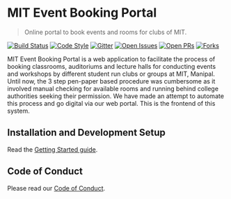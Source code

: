 # MIT Event Booking Portal
> Online portal to book events and rooms for clubs of MIT.

[![Build Status](https://travis-ci.org/cribbl/miteb-frontend.svg?branch=master)](https://travis-ci.org/cribbl/miteb-frontend)
[![Code Style](https://img.shields.io/badge/code_style-standard-brightgreen.svg)](https://standardjs.com)
[![Gitter](https://img.shields.io/gitter/room/nwjs/nw.js.svg)](https://gitter.im/cribbl/miteb-frontend)
[![Open Issues](https://img.shields.io/github/issues/badges/shields.svg)](https://github.com/cribbl/miteb-frontend/issues?utf8=%E2%9C%93&q=is%3Aopen+type%3Aissue)
[![Open PRs](https://img.shields.io/github/issues-pr/cdnjs/cdnjs.svg)](https://github.com/cribbl/miteb-frontend/pulls?q=is%3Aopen+type%3Apr)
[![Forks](https://img.shields.io/github/forks/badges/shields.svg?label=Fork&style=social)](https://github.com/cribbl/miteb-frontend/network/members)

MIT Event Booking Portal is a web application to facilitate the process of booking classrooms, auditoriums and lecture halls for conducting events and workshops by different student run clubs or groups at MIT, Manipal. Until now, the 3 step pen-paper based procedure was cumbersome as it involved manual checking for available rooms and running behind college authorities seeking their permission. We have made an attempt to automate this process and go digital via our web portal. This is the frontend of this system.


## Installation and Development Setup

Read the [Getting Started guide](https://github.com/cribbl/miteb-frontend/wiki/Getting-Started).


## Code of Conduct

Please read our [Code of Conduct](https://github.com/cribbl/miteb-frontend/.github/code_of_conduct.md).